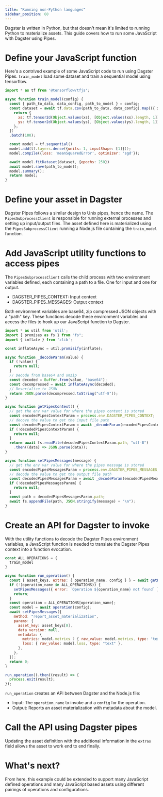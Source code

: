 ```yaml
---
title: "Running non-Python languages"
sidebar_position: 60
---
```


Dagster is written in Python, but that doesn't mean it's limited to running Python to materialize assets. This guide covers how to run some JavaScript with Dagster using Pipes.

# Define your JavaScript function

Here's a contrived example of some JavaScript code to run using Dagster Pipes. `train_model` load some dataset and train a sequential model using tensorflow.

```javascript
import * as tf from '@tensorflow/tfjs';

async function train_model(config) {
  const { path_to_data, data_config, path_to_model } = config;
  const dataset = await tf.data.csv(path_to_data, data_config).map(({ xs, ys }) => {
    return {
      xs: tf.tensor2d(Object.values(xs), [Object.values(xs).length, 1]),
      ys: tf.tensor2d(Object.values(ys), [Object.values(ys).length, 1])
    };
  })
  .batch(100);

  const model = tf.sequential()
  model.add(tf.layers.dense({units: 1, inputShape: [1]}));
  model.compile({loss: 'meanSquaredError', optimizer: 'sgd'});

  await model.fitDataset(dataset, {epochs: 250})
  await model.save(path_to_model);
  model.summary();
  return model;
}
```

# Define your asset in Dagster

<CodeExample filePath="guides/automation/pipes-asset.py" language="python" title="Asset using Dagster Pipes." />

Dagster Pipes follows a similar design to Unix pipes, hence the name. The `PipesSubprocessClient` is responsible for running external processes and setting up input/output files. The asset defined here is materialized using the `PipesSubprocessClient` running a Node.js file containing the `train_model` function.

# Add JavaScript utility functions to access pipes

The `PipesSubprocessClient` calls the child process with two environment variables defined, each containing a path to a file. One for input and one for output.
- DAGSTER_PIPES_CONTEXT: Input context
- DAGSTER_PIPES_MESSAGES: Output context

Both environment variables are base64, zip compressed JSON objects with a "path" key. These functions decode these environment variables and access the files to hook up our JavaScript function to Dagster.

```javascript
import * as util from 'util';
import { promises as fs } from "fs";
import { inflate } from 'zlib';

const inflateAsync = util.promisify(inflate);

async function _decodeParam(value) {
  if (!value) {
    return null;
  }
  // Decode from base64 and unzip
  const decoded = Buffer.from(value, "base64");
  const decompressed = await inflateAsync(decoded);
  // Deserialize to JSON
  return JSON.parse(decompressed.toString("utf-8"));
}

async function getPipesContext() {
  // get the env var value for where the pipes context is stored
  const encodedPipesContextParam = process.env.DAGSTER_PIPES_CONTEXT;
  // decove the value to get the input file path
  const decodedPipesContextParam = await _decodeParam(encodedPipesContextParam);
  if (!decodedPipesContextParam) {
    return null;
  }
  return await fs.readFile(decodedPipesContextParam.path, "utf-8")
    .then((data) => JSON.parse(data));
}

async function setPipesMessages(message) {
  // get the env var value for where the pipes message is stored
  const encodedPipesMessagesParam = process.env.DAGSTER_PIPES_MESSAGES;
  // decode the value to get the output file path
  const decodedPipesMessagesParam = await _decodeParam(encodedPipesMessagesParam);
  if (!decodedPipesMessagesParam) {
    return null;
  }
  const path = decodedPipesMessagesParam.path;
  await fs.appendFile(path, JSON.stringify(message) + "\n");
}
```

# Create an API for Dagster to invoke

With the utility functions to decode the Dagster Pipes environment variables, a JavaScript function is needed to translate the Dagster Pipes context into a function evocation.

```javascript
const ALL_OPERATIONS = {
  train_model
}

async function run_operation() {
  const { asset_keys, extras: { operation_name, config } } = await getPipesContext()
  if (!(operation_name in ALL_OPERATIONS)) {
    setPipesMessages({ error: `Operation ${operation_name} not found` });
    return;
  }
  const operation = ALL_OPERATIONS[operation_name];
  const model = await operation(config);
  await setPipesMessages({
    method: "report_asset_materialization",
    params: {
      asset_key: asset_keys[0],
      data_version: null,
      metadata: {
        metrics: model.metrics ? { raw_value: model.metrics, type: "text" } : undefined,
        loss: { raw_value: model.loss, type: "text" },
      },
    },
  });
  return 0;
}

run_operation().then((result) => {
  process.exit(result);
});
```

`run_operation` creates an API between Dagster and the Node.js file:
- Input: The `operation_name` to invoke and a `config` for the operation.
- Output: Reports an asset materialization with metadata about the model.

# Call the API using Dagster pipes

Updating the asset definition with the additional information in the `extras` field allows the asset to work end to end finally.

<CodeExample filePath="guides/automation/pipes-asset.py" language="python" title="Asset using Dagster Pipes." />

# What's next?

From here, this example could be extended to support many JavaScript defined operations and many JavaScript based assets using different pairings of operations and configurations.
